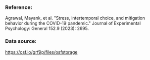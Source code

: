 ### Reference:

Agrawal, Mayank, et al. "Stress, intertemporal choice, and mitigation behavior during the COVID-19 pandemic." Journal of Experimental Psychology: General 152.9 (2023): 2695.

### Data source:

https://osf.io/grf9p/files/osfstorage
